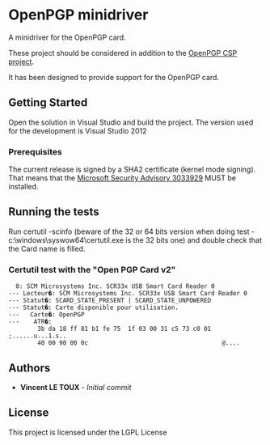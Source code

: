 # OpenPGP minidriver

A minidriver for the OpenPGP card.

These project should be considered in addition to the [OpenPGP CSP project](https://github.com/vletoux/OpenPGP-CSP).

It has been designed to provide support for the OpenPGP card.

## Getting Started

Open the solution in Visual Studio and build the project.
The version used for the development is Visual Studio 2012

### Prerequisites

The current release is signed by a SHA2 certificate (kernel mode signing).
That means that the [Microsoft Security Advisory 3033929](https://docs.microsoft.com/en-us/security-updates/securityadvisories/2015/3033929) MUST be installed.

## Running the tests

Run certutil -scinfo (beware of the 32 or 64 bits version when doing test - c:\windows\syswow64\certutil.exe is the 32 bits one)
and double check that the Card name is filled.

### Certutil test with the "Open PGP Card v2"



```
  0: SCM Microsystems Inc. SCR33x USB Smart Card Reader 0
--- Lecteur�: SCM Microsystems Inc. SCR33x USB Smart Card Reader 0
--- Statut�: SCARD_STATE_PRESENT | SCARD_STATE_UNPOWERED
--- Statut�: Carte disponible pour utilisation.
---   Carte�: OpenPGP
---    ATR�:
        3b da 18 ff 81 b1 fe 75  1f 03 00 31 c5 73 c0 01   ;......u...1.s..
        40 00 90 00 0c                                     @....
```

## Authors

* **Vincent LE TOUX** - *Initial commit*

## License

This project is licensed under the LGPL License

